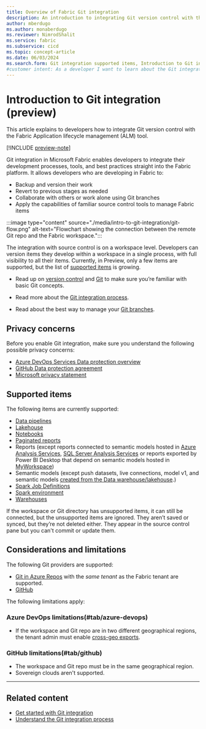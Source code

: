 ```yaml
---
title: Overview of Fabric Git integration
description: An introduction to integrating Git version control with the Fabric Application lifecycle management (ALM) tool
author: mberdugo
ms.author: monaberdugo
ms.reviewer: NimrodShalit
ms.service: fabric
ms.subservice: cicd
ms.topic: concept-article
ms.date: 06/03/2024
ms.search.form: Git integration supported items, Introduction to Git integration
#customer intent: As a developer I want to learn about the Git integration feature in Fabric so that my team can collaborate more effectively.
---
```


# Introduction to Git integration (preview)

This article explains to developers how to integrate Git version control with the Fabric Application lifecycle management (ALM) tool.

[!INCLUDE [preview-note](../../includes/feature-preview-note.md)]

Git integration in Microsoft Fabric enables developers to integrate their development processes, tools, and best practices straight into the Fabric platform. It allows developers who are developing in Fabric to:

* Backup and version their work
* Revert to previous stages as needed
* Collaborate with others or work alone using Git branches
* Apply the capabilities of familiar source control tools to manage Fabric items

:::image type="content" source="./media/intro-to-git-integration/git-flow.png" alt-text="Flowchart showing the connection between the remote Git repo and the Fabric workspace.":::

The integration with source control is on a workspace level. Developers can version items they develop within a workspace in a single process, with full visibility to all their items. Currently, in Preview, only a few items are supported, but the list of [supported items](#supported-items) is growing.

* Read up on [version control](/devops/develop/git/what-is-version-control) and [Git](/devops/develop/git/what-is-git) to make sure you’re familiar with basic Git concepts.  

* Read more about the [Git integration process](./git-integration-process.md).

* Read about the best way to manage your [Git branches](./manage-branches.md).

## Privacy concerns

Before you enable Git integration, make sure you understand the following possible privacy concerns:

* [Azure DevOps Services Data protection overview](/azure/devops/organizations/security/data-protection)
* [GitHub Data protection agreement](https://github.com/customer-terms/github-data-protection-agreement)
* [Microsoft privacy statement](https://go.microsoft.com/fwlink/?LinkId=521839)
<!--- * [Microsoft services agreement](https://www.microsoft.com/servicesagreement/default.aspx) -->

## Supported items

The following items are currently supported:

* [Data pipelines](../../data-factory/git-integration-deployment-pipelines.md)
* [Lakehouse](../../data-engineering/lakehouse-git-deployment-pipelines.md)
* [Notebooks](../../data-engineering/notebook-source-control-deployment.md#notebook-git-integration)
* [Paginated reports](/power-bi/paginated-reports/paginated-reports-report-builder-power-bi)
* Reports (except reports connected to semantic models hosted in [Azure Analysis Services](/azure/analysis-services/analysis-services-overview), [SQL Server Analysis Services](/analysis-services/analysis-services-overview) or reports exported by Power BI Desktop that depend on semantic models hosted in [MyWorkspace](../../admin/portal-workspaces.md#govern-my-workspaces))
* Semantic models (except push datasets, live connections, model v1, and semantic models [created from the Data warehouse/lakehouse](../../data-warehouse/semantic-models.md#create-a-new-power-bi-semantic-model).)
* [Spark Job Definitions](../../data-engineering/spark-job-definition-source-control.md)
* [Spark environment](../../data-engineering/environment-git-and-deployment-pipeline.md)
* [Warehouses](../../data-warehouse/data-warehousing.md)

If the workspace or Git directory has unsupported items, it can still be connected, but the unsupported items are ignored. They aren’t saved or synced, but they’re not deleted either. They appear in the source control pane but you can't commit or update them.

## Considerations and limitations

The following Git providers are supported:

* [Git in Azure Repos](/en-us/azure/devops/user-guide/code-with-git) with the *same tenant* as the Fabric tenant are supported.
* [GitHub](https://github.com/)

The following limitations apply:

### Azure DevOps limitations(#tab/azure-devops)

* If the workspace and Git repo are in two different geographical regions, the tenant admin must enable [cross-geo exports](../../admin/git-integration-admin-settings.md#users-can-export-items-to-git-repositories-in-other-geographical-locations-preview).  

### GitHub limitations(#tab/github)

* The workspace and Git repo must be in the same geographical region.
* Sovereign clouds aren't supported.

---

## Related content

* [Get started with Git integration](./git-get-started.md)
* [Understand the Git integration process](./git-integration-process.md)
